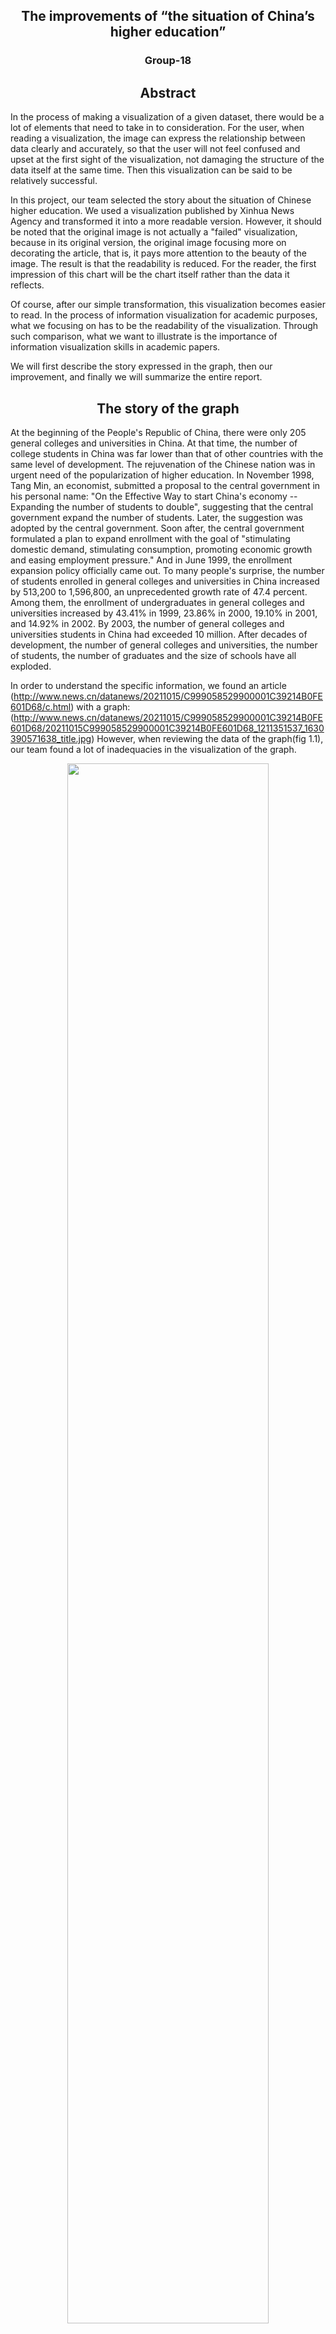 ## <center>The improvements of “the situation of China’s higher education”
<div align=center>
<h3>Group-18</h3>
</div>
<div align=center>
<h2>Abstract</h2>
</div>

In the process of making a visualization of a given dataset, there would be a lot of elements that need to take in to consideration. For the user, when reading a visualization, the image can express the relationship between data clearly and accurately, so that the user will not feel confused and upset at the first sight of the visualization, not damaging the structure of the data itself at the same time. Then this visualization can be said to be relatively successful.
 
In this project, our team selected the story about the situation of Chinese higher education. We used a visualization published by Xinhua News Agency and transformed it into a more readable version. However, it should be noted that the original image is not actually a "failed" visualization, because in its original version, the original image focusing more on decorating the article, that is, it pays more attention to the beauty of the image. The result is that the readability is reduced. For the reader, the first impression of this chart will be the chart itself rather than the data it reflects.
 
Of course, after our simple transformation, this visualization becomes easier to read. In the process of information visualization for academic purposes, what we focusing on has to be the readability of the visualization. Through such comparison, what we want to illustrate is the importance of information visualization skills in academic papers.

We will first describe the story expressed in the graph, then our improvement, and finally we will summarize the entire report.

<div align=center>
<h2>The story of the graph</h2>
</div>

At the beginning of the People's Republic of China, there were only 205 general colleges and universities in China. At that time, the number of college students in China was far lower than that of other countries with the same level of development. The rejuvenation of the Chinese nation was in urgent need of the popularization of higher education. In November 1998, Tang Min, an economist, submitted a proposal to the central government in his personal name: "On the Effective Way to start China's economy -- Expanding the number of students to double", suggesting that the central government expand the number of students. Later, the suggestion was adopted by the central government. Soon after, the central government formulated a plan to expand enrollment with the goal of "stimulating domestic demand, stimulating consumption, promoting economic growth and easing employment pressure." And in June 1999, the enrollment expansion policy officially came out. To many people's surprise, the number of students enrolled in general colleges and universities in China increased by 513,200 to 1,596,800, an unprecedented growth rate of 47.4 percent. Among them, the enrollment of undergraduates in general colleges and universities increased by 43.41% in 1999, 23.86% in 2000, 19.10% in 2001, and 14.92% in 2002. By 2003, the number of general colleges and universities students in China had exceeded 10 million. After decades of development, the number of general colleges and universities, the number of students, the number of graduates and the size of schools have all exploded.	

In order to understand the specific information, we found an article (http://www.news.cn/datanews/20211015/C999058529900001C39214B0FE601D68/c.html)
with a graph:
(http://www.news.cn/datanews/20211015/C999058529900001C39214B0FE601D68/20211015C999058529900001C39214B0FE601D68_1211351537_1630390571638_title.jpg)
However, when reviewing the data of the graph(fig 1.1), our team found a lot of inadequacies in the  visualization of the graph.
<div align=center>
<img src="./images/orgE.jpg" width = 80% >
<div style="position:relative;left:10px">(fig1.1 Original plot)</div>
</div>
On the X-axis is the year information, from 1997 to 2020. The Y-axis is divided into the left and right sides, the left side represents the number of schools. On the right, indicates the number of teachers and students. The unit is ten thousand. The Y-axis on the left corresponds to the dark blue broken line in the graph, which represents the number of general colleges and universities; The Y-axis on the right corresponds to the two scatter points in the graph. The blue scatter points indicates the number of students in general colleges and universities, and the brown scatter points indicates the number of full-time teachers in general colleges and universities.We can find that there is an increasing trend in all three graphs, especially the scatter point representing the number of students, which increases particularly rapidly.

The data looks neat, but it actually has some shortcomings in visualization. First, our team found that the relative length of its X-axis was short, which made the X-axis coordinates representing the year vertical and not convenient for us to observe. Secondly, when the scatter points represent the number of people, the change trend is not particularly intuitive, and the scatter points are too large for us to directly observe the specific data of the number of people in different years. Finally, the origin’s height of the Y-axis coordinates on both sides is different, the coordinate interval of the left Y-axis is too large (the coordinates of 6K~14K even have no effect), and the coordinate on the right is not guided by a straight line, which is not convenient for data observation.

In response to these problems, our team decided to improve the visualization graph.
This graph shows the trend of China's modern higher education (1997-2020) from elitism to popularization and then to popularization. China becomes one of the largest countries of higher education in the world. It is an important graph material for understanding and studying the development of China's modern higher education. Therefore, it is of great significance to improve the graph.

<div align=center>
<br><br><br><br><br><br><br><br><br><br><br><br><br><br><br>
<h2>Improvements</h2>
</div>
 
To improve this visualization, first we need to restore it in to a vector diagram. We used matplotlib to do this. Here is the diagram we restored. We output it in a .svg format. We put the original image aside for comparison.


<div align=center>
<br>
<img src="./images/org.jpg" width=45% style="float:left">
<img src="./images/org.svg" width=55% style="float:left">
 
<span style="position:relative;left:-150px">
(fig2.1 Original plot)</span>
<span style="position:relative;left:150px">(fig2.2 Restored original plot)</span>

</div>



<!-- <br>
<br>
<br> -->


You may find that the data size in the graph is slightly different(fig 2.1 and fig 2.2), because we actually do not have the original dataset, but fabricate a set of approximate datasets for use. This is because there is no specific data set in the original text, so we have to use the data we made up. But this is not the key point. We want to show the improvement of this chart, not the real data.
 
In the previous context, we mentioned three shortages of the original visualization(fig 2.2). The first is the usage of the two y-axes. The two y-axes of one on the left and one on the right interfere with the resolution of units. The solution is also simple: divide this plot into two subplots. One plot is used to describe the data of the left y-axis: the number of universities, and one plot is used to describe the data of the right y-axis: the number of tutors and students.

Second, the plot type used is a scatter plot. Although it can roughly show the trend of data changes, it cannot show the size of data accurate enough. Here, we choose the line plot cooperating with nodes for data visualization. On the one hand, it can show the growth of data more clearly, on the other hand, it can show the size of data more accurately. At the same time, we will unify the legend and use different colors to distinguish different data.
Finally, the width of the x-axis is too narrow. At the beginning, we lengthened the x-axis so that the plot can output all the years horizontally without overlapping. The following figure is obtained.
<div align=center>

<br>
<img src="./images/changed0.svg" width = 100% >
<span >(fig 3.1 Improved picture 1)</span>

</div>

However, this figure can’t clearly show the development trend of "Teachers", yet the labels on the left side of the image is too redundant, and the label below can’t be fully displayed. So we changed our thoughts, making the two graphs narrower, while increasing the height of y-axis. At the same time, since the two graphs have independent units, we remove the y-labels of the two subplots and directly change the y-ticks to synchronize them with the data. The following figure shows our second improvement:

<div align=center>

<br>
<img src="./images/changed.svg" width = 100% >
<span >(fig 4.1 Final improved picture)</span>

</div>
 
This is our final version of our improvement of the original plot. Comparing it with the original plot, and you will find that it is more intuitive for data presentation. You can see the growth of the data clearly and obtain the size of the data accurately. For example, from 2007 to 2020, compared with 2000 to 2006, the increase rate in the number of colleges has decreased slightly, but it is still growing steadily. The number of teachers has been growing steadily at a certain growth rate in the past 20 years, which is bound to be a good result of the national education welfare policy. In addition, this figure is much cleaner than the original plot, making it easier for readers to read.
<div align=center>
<h2>Summary</h2>
</div>
Overall, we stated the reason for choosing this visualization, the story of visualization and the improvement of visualization. I believe you have got a preliminary impression of information visualization technics. In the process of data processing and presentation, information visualization skills for practical purposes can make data presentation cleaner and more efficient. Readers can easily obtain the required information and stories from the visualization, so that they can have a deeper understanding of the dataset displayed.In the process of completing the project, each of our team members learned a lot of relevant knowledge.
<br>
<br>
The rapid expansion of the scale of higher education has made college students no longer "rare" and enabled more Chinese people to realize their desire to receive higher education. With our improvements to this visualization, readers can more easily ingestion this information. And this visualization tells readers that the knowledge density and knowledge capital of China is rising now. There is no other country in the world that has such a large number of people receiving higher education. Once the innovative power of the higher education population is stimulated, it is believed that the whole social order of China will again usher in great changes.

